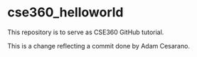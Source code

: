 # cse360_helloworld
This repository is to serve as CSE360 GitHub tutorial.

This is a change reflecting a commit done by Adam Cesarano.
